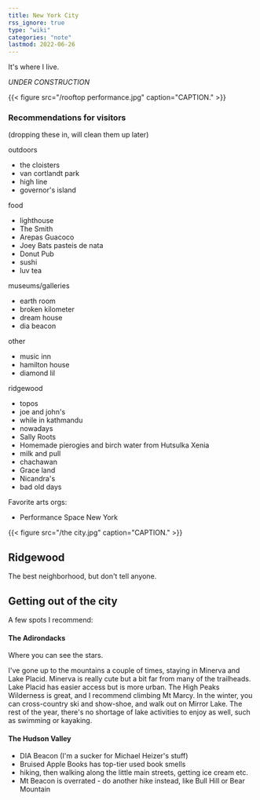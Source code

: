 ```yaml
---
title: New York City
rss_ignore: true
type: "wiki"
categories: "note"
lastmod: 2022-06-26
---
```


It's where I live.

*UNDER CONSTRUCTION*

{{< figure src="/rooftop performance.jpg" caption="CAPTION." >}}

### Recommendations for visitors

(dropping these in, will clean them up later)

outdoors
- the cloisters
- van cortlandt park
- high line
- governor's island

food
- lighthouse
- The Smith
- Arepas Guacoco
- Joey Bats pasteis de nata
- Donut Pub
- sushi
- luv tea

museums/galleries
- earth room
- broken kilometer
- dream house
- dia beacon

other
- music inn
- hamilton house
- diamond lil

ridgewood
- topos
- joe and john's
- while in kathmandu
- nowadays
- Sally Roots
- Homemade pierogies and birch water from Hutsulka Xenia
- milk and pull
- chachawan
- Grace land
- Nicandra's
- bad old days

Favorite arts orgs:
- Performance Space New York

{{< figure src="/the city.jpg" caption="CAPTION." >}}

## Ridgewood

The best neighborhood, but don't tell anyone.

## Getting out of the city

A few spots I recommend:

#### The Adirondacks

Where you can see the stars.

I've gone up to the mountains a couple of times, staying in Minerva and Lake Placid. Minerva is really cute but a bit far from many of the trailheads. Lake Placid has easier access but is more urban. The High Peaks Wilderness is great, and I recommend climbing Mt Marcy. In the winter, you can cross-country ski and show-shoe, and walk out on Mirror Lake. The rest of the year, there's no shortage of lake activities to enjoy as well, such as swimming or kayaking.

#### The Hudson Valley
- DIA Beacon (I'm a sucker for Michael Heizer's stuff)
- Bruised Apple Books has top-tier used book smells
- hiking, then walking along the little main streets, getting ice cream etc.
- Mt Beacon is overrated - do another hike instead, like Bull Hill or Bear Mountain